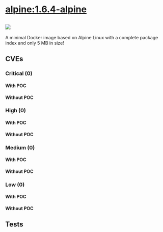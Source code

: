 # [alpine:1.6.4-alpine](https://hub.docker.com/_/alpine?tab=tags)
![](https://img.shields.io/static/v1?label=tag&message=1.6.4-alpine&color=blue)
---
<p>
A minimal Docker image based on Alpine Linux with a complete package index and only 5 MB in size!
</p>

## CVEs
### Critical (0)
#### With POC

#### Without POC


### High (0)
#### With POC

#### Without POC


### Medium (0)
#### With POC

#### Without POC


### Low (0)
#### With POC

#### Without POC


## Tests
